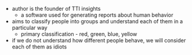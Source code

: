 - author is the founder of TTI insights
	- a software used for generating reports about human behavior 
- aims to classify people into groups and understand each of them in a particular way
	- primary classification - red, green, blue, yellow
- if we do not understand how different people behave, we will consider each of them as idiots